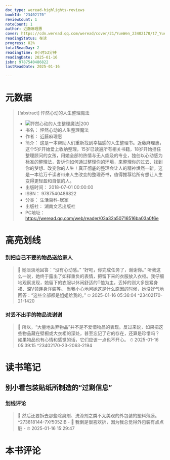 ```yaml
---
doc_type: weread-highlights-reviews
bookId: "23402170"
reviewCount: 1
noteCount: 1
author: 近藤麻理惠
cover: https://cdn.weread.qq.com/weread/cover/21/YueWen_23402170/t7_YueWen_23402170.jpg
readingStatus: 在读
progress: 82%
totalReadDay: 2
readingTime: 0小时53分钟
readingDate: 2025-01-16
isbn: 9787540486822
lastReadDate: 2025-01-16

---
```

# 元数据
> [!abstract] 怦然心动的人生整理魔法
> - ![ 怦然心动的人生整理魔法|200](https://cdn.weread.qq.com/weread/cover/21/YueWen_23402170/t7_YueWen_23402170.jpg)
> - 书名： 怦然心动的人生整理魔法
> - 作者： 近藤麻理惠
> - 简介： 这是一本帮助人们重新找到幸福感的人生整理书。近藤麻理惠，这个5岁开始爱上收纳整理，15岁已读遍所有相关书籍，18岁开始担任整理顾问的女孩，用她全部的热情与无人能及的专业，独创以心动感为标准的整理法，告诉你如何通过整理你的环境，来整理你的过去、找到你的梦想、改变你的人生！真正彻底的整理会让人的精神焕然一新。这是一本给万千读者带来人生改变的整理奇书，值得推荐给所有想让人生变得更轻盈和自信的人。
> - 出版时间： 2018-07-01 00:00:00
> - ISBN： 9787540486822
> - 分类： 生活百科-居家
> - 出版社： 湖南文艺出版社
> - PC地址：https://weread.qq.com/web/reader/03a32a50716516ba03a0f6e

# 高亮划线

### 别把自己不要的物品送给家人

> 📌 她淡淡地回答：“没有心动感。”
   “好吧，你完成任务了，谢谢你。”
   听我这么一说，她终于露出了如释重负的表情，把留下来的衣服放入衣柜。我仔细地观察发现，她留下的衣服以休闲舒适的T恤为主，丢掉的则大多是紧身裙、深V领连身洋装等。
   当我小心地问她这是什么原因的时候，她没好气地回答：“这些全部都是姐姐给我的。” 
> ⏱ 2025-01-16 05:36:04 ^23402170-21-1420

### 对丢不出手的物品说谢谢

> 📌 所以，“大量地丢弃物品”并不是不爱惜物品的表现。反过来说，如果把这些物品藏在壁橱或大衣柜的深处，甚至忘记了它的存在，还算是珍惜吗？
   如果物品也有心情和感觉的话，它们应该一点也不开心。 
> ⏱ 2025-01-16 05:39:15 ^23402170-23-2063-2194

# 读书笔记

## 别小看包装贴纸所制造的“过剩信息”

### 划线评论
> 📌 然后还要拆去那些除臭剂、洗涤剂之类不太美观的外包装的塑料薄膜。  ^273818144-7Xf505ZiB
    - 💭 我倒是很喜欢拆，因为我总觉得外包装有点点脏
    - ⏱ 2025-01-16 15:29:47
   
# 本书评论

